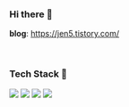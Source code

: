 ### Hi there 👋


**blog**: https://jen5.tistory.com/


<br>

### Tech Stack 🧐

<img src="https://img.shields.io/badge/HTML5-E34F26?style=flat&logo=HTML5&logoColor=black"/> <img src="https://img.shields.io/badge/CSS3-1572B6?style=flat&logo=CSS3&logoColor=black"/> <img src="https://img.shields.io/badge/JavaScript-F7DF1E?style=flat&logo=JavaScript&logoColor=black"/> <img src="https://img.shields.io/badge/React-61DAFB?style=flat&logo=React&logoColor=white"/> 

<br>
